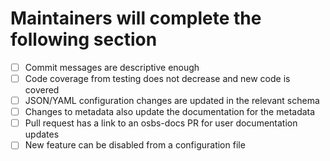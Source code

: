 # Maintainers will complete the following section

- [ ] Commit messages are descriptive enough
- [ ] Code coverage from testing does not decrease and new code is covered
- [ ] JSON/YAML configuration changes are updated in the relevant schema
- [ ] Changes to metadata also update the documentation for the metadata
- [ ] Pull request has a link to an osbs-docs PR for user documentation updates
- [ ] New feature can be disabled from a configuration file
